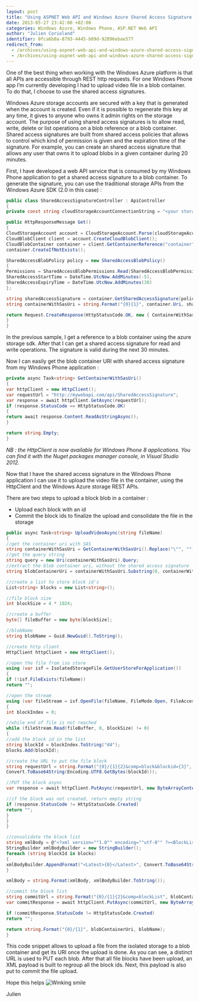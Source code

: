 ```yaml
---
layout: post
title: "Using ASPNET Web API and Windows Azure Shared Access Signature to upload block blobs from Windows Phone"
date: 2013-05-27 23:42:00 +02:00
categories: Windows Azure, Windows Phone, ASP.NET Web API
author: "Julien Corioland"
identifier: 0fca6b8a-8793-4445-b09d-92096ebae577
redirect_from:
  - /archives/using-aspnet-web-api-and-windows-azure-shared-access-signature-to-upload-block-blobs-from-windows-phone
  - /Archives/using-aspnet-web-api-and-windows-azure-shared-access-signature-to-upload-block-blobs-from-windows-phone
---
```


One of the best thing when working with the Windows Azure platform is that all APIs are accessible through REST http requests. For one Windows Phone app I’m currently developing I had to upload video file in a blob container. To do that, I choose to use the shared access signatures.

Windows Azure storage accounts are secured with a key that is generated when the account is created. Even if it is possible to regenerate this key at any time, it gives to anyone who owns it admin rights on the storage account. The purpose of using shared access signatures is to allow read, write, delete or list operations on a blob reference or a blob container. Shared access signatures are built from shared access policies that allows to control which kind of permission is given and the expiration time of the signature. For example, you can create an shared access signature that allows any user that owns it to upload blobs in a given container during 20 minutes.

First, I have developed a web API service that is consumed by my Windows Phone application to get a shared access signature to a blob container. To generate the signature, you can use the traditional storage APIs from the Windows Azure SDK (2.0 in this case) :

```csharp
public class SharedAccessSignatureController : ApiController
{
private const string cloudStorageAccountConnectionString = "<your storage connection string>";

public HttpResponseMessage Get()
{
CloudStorageAccount account = CloudStorageAccount.Parse(cloudStorageAccountConnectionString);
CloudBlobClient client = account.CreateCloudBlobClient();
CloudBlobContainer container = client.GetContainerReference("container");
container.CreateIfNotExists();

SharedAccessBlobPolicy policy = new SharedAccessBlobPolicy()
{
Permissions = SharedAccessBlobPermissions.Read|SharedAccessBlobPermissions.Write,
SharedAccessStartTime = DateTime.UtcNow.AddMinutes(-5),
SharedAccessExpiryTime = DateTime.UtcNow.AddMinutes(30)
};

string sharedAccessSignature = container.GetSharedAccessSignature(policy);
string containerWithSasUri = string.Format("{0}{1}", container.Uri, sharedAccessSignature);

return Request.CreateResponse(HttpStatusCode.OK, new { ContainerWithSasUrl = containerWithSasUri });
}
}
```
In the previous sample, I get a reference to a blob container using the azure storage sdk. After that I can get a shared access signature for read and write operations. The signature is valid during the next 30 minutes.

Now I can easily get the blob container URI with shared access signature from my Windows Phone application :

```csharp
private async Task<string> GetContainerWithSasUri()
{
var httpClient = new HttpClient();
var requestUrl = "http://mywebapi.com/api/SharedAccessSignature";
var response = await httpClient.GetAsync(requestUrl);
if (response.StatusCode == HttpStatusCode.OK)
{
return await response.Content.ReadAsStringAsync();
}

return string.Empty;
}
```
<em>NB : the HttpClient is now available for Windows Phone 8 applications. You can find it with the Nuget packages manager console, in Visual Studio 2012.</em>

Now that I have the shared access signature in the Windows Phone application I can use it to upload the video file in the container, using the HttpClient and the Windows Azure storage REST APIs.

There are two steps to upload a block blob in a container :

- Upload each block with an id
- Commit the block ids to finalize the upload and consolidate the file in the storage

```csharp
public async Task<string> UploadVideoAsync(string fileName)
{
//get the container uri with SAS
string containerWithSasUri = GetContainerWithSasUri().Replace("\"", "");
//get the query string
string query = new Uri(containerWithSasUri).Query;
//extract the blob container uri, without the shared access signature
string blobContainerUri = containerWithSasUri.Substring(0, containerWithSasUri.Length - query.Length);

//create a list to store block id's
List<string> blocks = new List<string>();

//file block size
int blockSize = 4 * 1024;

//create a buffer
byte[] fileBuffer = new byte[blockSize];

//blobName
string blobName = Guid.NewGuid().ToString();

//create http client
HttpClient httpClient = new HttpClient();

//open the file from iso store
using (var isf = IsolatedStorageFile.GetUserStoreForApplication())
{
if (!isf.FileExists(fileName))
return "";

//open the stream
using (var fileStream = isf.OpenFile(fileName, FileMode.Open, FileAccess.Read))
{
int blockIndex = 0;

//while end of file is not reached
while (fileStream.Read(fileBuffer, 0, blockSize) != 0)
{
//add the block id in the list
string blockId = blockIndex.ToString("d4");
blocks.Add(blockId);

//create the URL to put the file block
string requestUrl = string.Format("{0}/{1}{2}&comp=block&blockid={3}", blobContainerUri, blobName, query,
Convert.ToBase64String(Encoding.UTF8.GetBytes(blockId)));

//PUT the block async
var response = await httpClient.PutAsync(requestUrl, new ByteArrayContent(fileBuffer));

//if the block was not created, return empty string
if (response.StatusCode != HttpStatusCode.Created)
return "";
}
}
}

//consolidate the block list
string xmlBody = @"<?xml version=""1.0"" encoding=""utf-8"" ?><BlockList>{0}</BlockList>";
StringBuilder xmlBodyBuilder = new StringBuilder();
foreach (string blockId in blocks)
{
xmlBodyBuilder.AppendFormat("<Latest>{0}</Latest>", Convert.ToBase64String(Encoding.UTF8.GetBytes(blockId)));
}

xmlBody = string.Format(xmlBody, xmlBodyBuilder.ToString());

//commit the block list
string commitUrl = string.Format("{0}/{1}{2}&comp=blockList", blobContainerUri, blobName, query);
var commitResponse = await httpClient.PutAsync(commitUrl, new ByteArrayContent(Encoding.UTF8.GetBytes(xmlBody)));

if (commitResponse.StatusCode != HttpStatusCode.Created)
return "";

return string.Format("{0}/{1}", blobContainerUri, blobName);
}
```
This code snippet allows to upload a file from the isolated storage to a blob container and get its URI once the upload is done. As you can see, a distinct URL is used to PUT each blob. After that all file blocks have been upload, an XML payload is built to regroup all the block ids. Next, this payload is also put to commit the file upload.

Hope this helps <img class="wlEmoticon wlEmoticon-winkingsmile" style="border-top-style: none; border-left-style: none; border-bottom-style: none; border-right-style: none" alt="Winking smile" src="https://juliencorioland.blob.core.windows.net/medias/wlEmoticon-winkingsmile_603D72C2.png">

Julien

